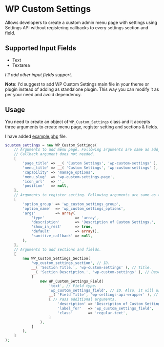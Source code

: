 # WP Custom Settings

Allows developers to create a custom admin menu page with settings using Settings API without registering callbacks to every settings section and field.

## Supported Input Fields

- Text
- Textarea

*I'll add other input fields support.*

**Note:** I'd suggest to add WP Custom Settings main file in your theme or plugin instead of adding as standalone plugin. This way you can modify it as per your need and avoid dependency.

## Usage

You need to create an object of `WP_Custom_Settings` class and it accepts three arguments to create menu page, register setting and sections & fields.

I have added [example.php](https://github.com/chandrapatel/wp-custom-settings/blob/master/example.php) file.

```php
$custom_settings = new WP_Custom_Settings(
	// Arguments to add menu page. Following arguments are same as add_menu_page() function arguments.
	// Callback argument does not needed.
	[
		'page_title' => __( 'Custom Settings', 'wp-custom-settings' ),
		'menu_title' => __( 'Custom Settings', 'wp-custom-settings' ),
		'capability' => 'manage_options',
		'menu_slug'  => 'wp-custom-settings-page',
		'icon_url'   => '',
		'position'   => null,
	],
	// Arguments to register setting. Following arguments are same as register_setting() function arguments.
	[
		'option_group' => 'wp_custom_settings_group',
		'option_name'  => 'wp_custom_settings_options',
		'args'         => array(
			'type'              => 'array',
			'description'       => 'Description of Custom Settings.',
			'show_in_rest'      => true,
			'default'           => array(),
			'sanitize_callback' => null,
		),
	],
	// Arguments to add sections and fields.
	[
		new WP_Custom_Settings_Section(
			'wp_custom_settings_section', // ID.
			__( 'Section Title.', 'wp-custom-settings' ), // Title.
			__( 'Section Description.', 'wp-custom-settings' ), // Description.
			[
				new WP_Custom_Settings_Field(
					'text', // Field type.
					'wp_custom_settings_field', // ID. Also, it will used for "name" attribute.
					__( 'Field Title', 'wp-settings-api-wrapper' ), // Title.
					[ // Pass additional arguments.
						'description' => 'Description of Custom Settings.',
						'label_for'   => 'wp_custom_settings_field',
						'class'       => 'regular-text',
					]
				),
			]
		),
	]
);
```
